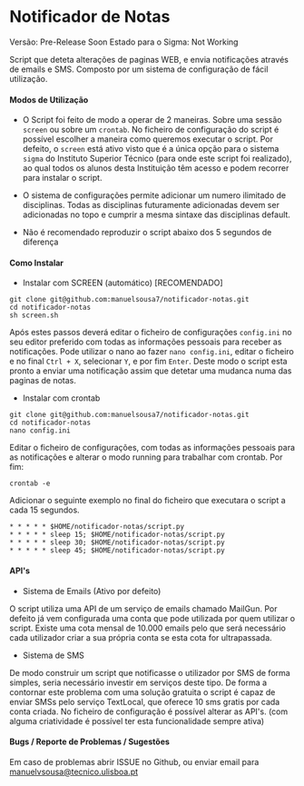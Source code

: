 # Notificador de Notas

Versão: Pre-Release Soon
Estado para o Sigma: Not Working

Script que deteta alterações de paginas WEB, e envia notificações através de emails e SMS. Composto por um sistema de configuração de fácil utilização.

#### Modos de Utilização

- O Script foi feito de modo a operar de 2 maneiras. Sobre uma sessão ```screen``` ou sobre um ```crontab```. No ficheiro de configuração do script é possível escolher a maneira como queremos executar o script. Por defeito, o ```screen``` está ativo visto que é a única opção para o sistema ```sigma``` do Instituto Superior Técnico (para onde este script foi realizado), ao qual todos os alunos desta Instituição têm acesso e podem recorrer para instalar o script.

- O sistema de configurações permite adicionar um numero ilimitado de disciplinas. Todas as disciplinas futuramente adicionadas devem ser adicionadas no topo e cumprir a mesma sintaxe das disciplinas default.

- Não é recomendado reproduzir o script abaixo dos 5 segundos de diferença 

#### Como Instalar

- Instalar com SCREEN (automático) [RECOMENDADO]

```
git clone git@github.com:manuelsousa7/notificador-notas.git
cd notificador-notas
sh screen.sh
```
Após estes passos deverá editar o ficheiro de configurações ```config.ini``` no seu editor preferido com todas as informações pessoais para receber as notificações. Pode utilizar o nano ao fazer ```nano config.ini```, editar o ficheiro e no final ```Ctrl + X```, selecionar ```Y```, e por fim ```Enter```. Deste modo o script esta pronto a enviar uma notificação assim que detetar uma mudanca numa das paginas de notas.


- Instalar com crontab

```
git clone git@github.com:manuelsousa7/notificador-notas.git
cd notificador-notas
nano config.ini
```

Editar o ficheiro de configurações, com todas as informações pessoais para as notificações e alterar o modo running para trabalhar com crontab. Por fim:

```
crontab -e
```

Adicionar o seguinte exemplo no final do ficheiro que executara o script a cada 15 segundos.

```
* * * * * $HOME/notificador-notas/script.py
* * * * * sleep 15; $HOME/notificador-notas/script.py
* * * * * sleep 30; $HOME/notificador-notas/script.py
* * * * * sleep 45; $HOME/notificador-notas/script.py
```

#### API's

- Sistema de Emails (Ativo por defeito)

O script utiliza uma API de um serviço de emails chamado MailGun. Por defeito já vem configurada uma conta que pode utilizada por quem utilizar o script. Existe uma cota mensal de 10.000 emails pelo que será necessário cada utilizador criar a sua própria conta se esta cota for ultrapassada.

- Sistema de SMS

De modo construir um script que notificasse o utilizador por SMS de forma simples, seria necessário investir em serviços deste tipo. De forma a contornar este problema com uma solução gratuita o script é capaz de enviar SMSs pelo serviço TextLocal, que oferece 10 sms gratis por cada conta criada. No ficheiro de configuração é possível alterar as API's. (com alguma criatividade é possível ter esta funcionalidade sempre ativa)


#### Bugs / Reporte de Problemas / Sugestões

Em caso de problemas abrir ISSUE no Github, ou enviar email para manuelvsousa@tecnico.ulisboa.pt
